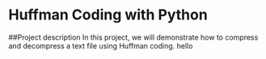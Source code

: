 # Huffman Coding with Python
##Project description
In this project, we will demonstrate how to compress and decompress a text file using Huffman coding.    hello